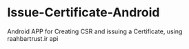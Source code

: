 # Issue-Certificate-Android

Android APP for Creating CSR and issuing a Certificate, using raahbartrust.ir api
